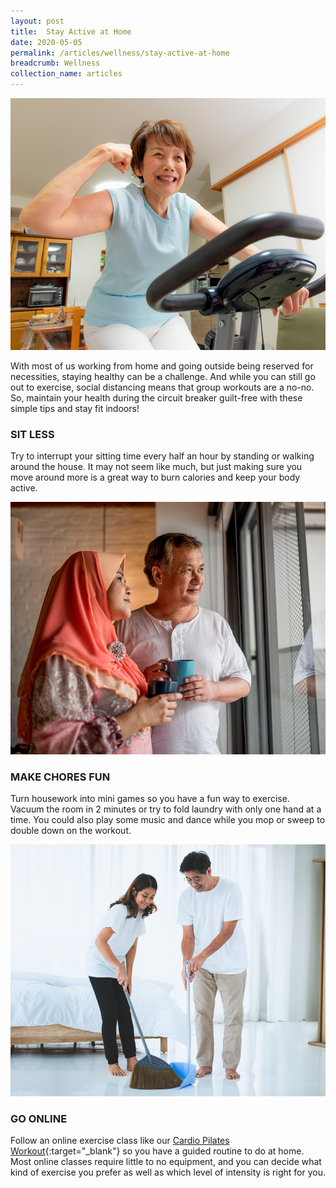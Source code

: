 ```yaml
---
layout: post
title:  Stay Active at Home
date: 2020-05-05
permalink: /articles/wellness/stay-active-at-home
breadcrumb: Wellness
collection_name: articles
---
```

![Stay Active at Home](/images/content-articles/wellness/stay-active-at-home-img1.jpg)

With most of us working from home and going outside being reserved for necessities, staying healthy can be a challenge. And while you can still go out to exercise, social distancing means that group workouts are a no-no. So, maintain your health during the circuit breaker guilt-free with these simple tips and stay fit indoors!

### SIT LESS
Try to interrupt your sitting time every half an hour by standing or walking around the house. It may not seem like much, but just making sure you move around more is a great way to burn calories and keep your body active. 

![Stay Active at Home](/images/content-articles/wellness/stay-active-at-home-img2.jpg) 

### MAKE CHORES FUN
Turn housework into mini games so you have a fun way to exercise. Vacuum the room in 2 minutes or try to fold laundry with only one hand at a time. You could also play some music and dance while you mop or sweep to double down on the workout. 

![Stay Active at Home](/images/content-articles/wellness/stay-active-at-home-img3.jpg)

### GO ONLINE
Follow an online exercise class like our [Cardio Pilates Workout](https://www.facebook.com/1605595636318543/videos/211582556830281/){:target="_blank"} so you have a guided routine to do at home. Most online classes require little to no equipment, and you can decide what kind of exercise you prefer as well as which level of intensity is right for you.